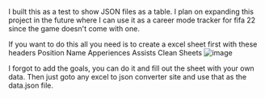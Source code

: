 I built this as a test to show JSON files as a table. I plan on expanding this project in the future where I can use it as a career mode tracker for fifa 22 since the game doesn't come with one.


If you want to do this all you need is to create a excel sheet first with these headers
Position	Name	Apperiences	Assists	Clean Sheets
![image](https://user-images.githubusercontent.com/91630350/183499661-5f4e14d9-f26f-4681-aa37-1203682ff976.png)

I forgot to add the goals, you can do it and fill out the sheet with your own data. 
Then just goto any excel to json converter site and use that as the data.json file.
